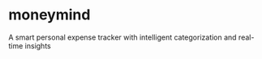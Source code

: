 # moneymind

A smart personal expense tracker with intelligent categorization and real-time insights

